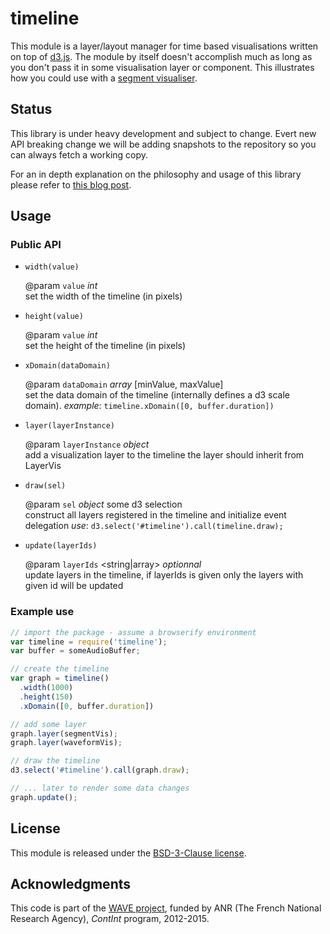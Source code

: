 # timeline

This module is a layer/layout manager for time based visualisations written on top of [d3.js](http://d3js.org/).
The module by itself doesn't accomplish much as long as you don't pass it in some visualisation layer or component.
This illustrates how you could use with a [segment visualiser](https://github.com/ircam-rnd/segment-vis).

## Status

This library is under heavy development and subject to change.
Evert new API breaking change we will be adding snapshots to the repository so you can always fetch a working copy.

For an in depth  explanation on the philosophy and usage of this library please refer to [this blog post](http://wave.ircam.fr/publications/visual-tools/).

## Usage

### Public API


* `width(value)`

    @param `value` _int_  
    set the width of the timeline (in pixels)

* `height(value)`

    @param `value` _int_  
    set the height of the timeline (in pixels)

* `xDomain(dataDomain)`

    @param `dataDomain` _array_ [minValue, maxValue]  
    set the data domain of the timeline (internally defines
    a d3 scale domain).
    _example_: `timeline.xDomain([0, buffer.duration])`

* `layer(layerInstance)`

    @param `layerInstance` _object_  
    add a visualization layer to the timeline
    the layer should inherit from LayerVis

* `draw(sel)`

    @param `sel` _object_ some d3 selection  
    construct all layers registered in the timeline and
    initialize event delegation
    _use_: `d3.select('#timeline').call(timeline.draw);`

* `update(layerIds)`

    @param `layerIds` <string|array> _optionnal_  
    update layers in the timeline, if layerIds is given
    only the layers with given id will be updated


### Example use

```javascript
// import the package - assume a browserify environment
var timeline = require('timeline');
var buffer = someAudioBuffer;

// create the timeline
var graph = timeline()
  .width(1000)
  .height(150)
  .xDomain([0, buffer.duration])

// add some layer
graph.layer(segmentVis);
graph.layer(waveformVis);

// draw the timeline
d3.select('#timeline').call(graph.draw);

// ... later to render some data changes
graph.update();
```

<div class="only-readme">
<h2>License</h2>
<p>This module is released under the <a href="http://opensource.org/licenses/BSD-3-Clause">BSD-3-Clause license</a>.</p>

<h2>Acknowledgments</h2>
<p>This code is part of the <a href="http://wave.ircam.fr">WAVE project</a>, funded by ANR (The French National Research Agency), <em>ContInt</em> program, 2012-2015.</p>
</div>
